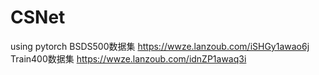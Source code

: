 # CSNet
using pytorch
BSDS500数据集 https://wwze.lanzoub.com/iSHGy1awao6j  
Train400数据集 https://wwze.lanzoub.com/idnZP1awaq3i  
